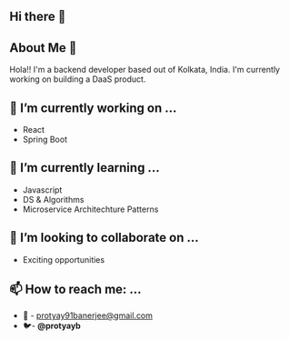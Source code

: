 ## Hi there 👋


<!--
**protyay/protyay** is a ✨ _special_ ✨ repository because its `README.md` (this file) appears on your GitHub profile.

Here are some ideas to get you started:
-->
## About Me :boy:
Hola!! I'm a backend developer based out of Kolkata, India. I'm currently working on building a DaaS product. 

## 🔭 I’m currently working on ...
- React 
- Spring Boot

## 🌱 I’m currently learning ...
+ Javascript 
+ DS & Algorithms
+ Microservice Architechture Patterns

## 👯 I’m looking to collaborate on ...
+ Exciting opportunities

## 📫 How to reach me: ...
+ :email: - protyay91banerjee@gmail.com
+ :bird:- **@protyayb**

